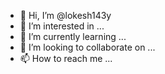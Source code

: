 - 👋 Hi, I’m @lokesh143y
- 👀 I’m interested in ...
- 🌱 I’m currently learning ...
- 💞️ I’m looking to collaborate on ...
- 📫 How to reach me ...

<!---
lokesh143y/lokesh143y is a ✨ special ✨ repository because its `README.md` (this file) appears on your GitHub profile.
You can click the Preview link to take a look at your changes.
--->
